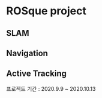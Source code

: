 ROSque project
==============

## SLAM
## Navigation
## Active Tracking

프로젝트 기간 : 2020.9.9 ~ 2020.10.13
